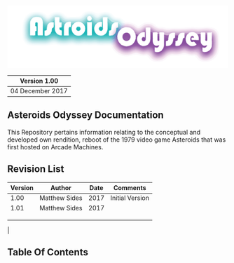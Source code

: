 
![Alt text](https://github.com/matthewsides/Asteroids-Odyssey-/blob/master/astroids_odyssey_logo_alternative.png?raw=true "Optional Title")

| Version 1.00    |
|-----------------|
| 04 December 2017|
 
## Asteroids Odyssey Documentation
This Repository pertains information relating to the conceptual and developed own rendition, reboot of the 1979 video game Asteroids that was first hosted on Arcade Machines.

## Revision List

| Version     | Author          | Date                 | Comments                       |
|-------------|-----------------|----------------------|--------------------------------|
| 1.00        |  Matthew Sides  |              2017    | Initial Version                |
| 1.01        |  Matthew Sides  |              2017    |                                | 
|             |                 |                      |                                | 
|             |                 |                      |                                |
|             |                 |                      |                                |
|                   


## Table Of Contents
